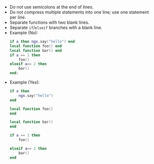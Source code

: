 - Do not use semicolons at the end of lines.
- Do not compress multiple statements into one line; use one statement per line.
- Separate functions with two blank lines.
- Separate `if`/`elseif` branches with a blank line.
- Example (No):
  ```lua
  if a then ngx.say("hello") end
  local function foo() end
  local function bar() end
  if a == 1 then
      foo()
  elseif a== 2 then
      bar()
  end;
  ```
- Example (Yes):
  ```lua
  if a then
      ngx.say("hello")
  end

  local function foo()
  end

  local function bar()
  end

  if a == 1 then
      foo()

  elseif a== 2 then
      bar()
  end
  ```
